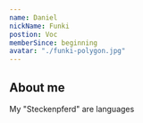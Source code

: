 ```yaml
---
name: Daniel
nickName: Funki
postion: Voc
memberSince: beginning
avatar: "./funki-polygon.jpg"
---
```


## About me

My "Steckenpferd" are languages
